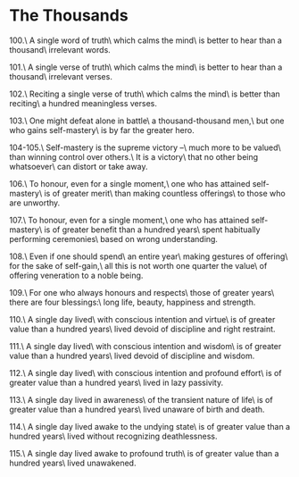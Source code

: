 The Thousands
=============

100.\\
A single word of truth\\
which calms the mind\\
is better to hear than a thousand\\
irrelevant words.

101.\\
A single verse of truth\\
which calms the mind\\
is better to hear than a thousand\\
irrelevant verses.

102.\\
Reciting a single verse of truth\\
which calms the mind\\
is better than reciting\\
a hundred meaningless verses.

103.\\
One might defeat alone in battle\\
a thousand-thousand men,\\
but one who gains self-mastery\\
is by far the greater hero.

104-105.\\
Self-mastery is the supreme victory –\\
much more to be valued\\
than winning control over others.\\
It is a victory\\
that no other being whatsoever\\
can distort or take away.

106.\\
To honour, even for a single moment,\\
one who has attained self-mastery\\
is of greater merit\\
than making countless offerings\\
to those who are unworthy.

107.\\
To honour, even for a single moment,\\
one who has attained self-mastery\\
is of greater benefit than a hundred years\\
spent habitually performing ceremonies\\
based on wrong understanding.

108.\\
Even if one should spend\\
an entire year\\
making gestures of offering\\
for the sake of self-gain,\\
all this is not worth one quarter the value\\
of offering veneration to a noble being.

109.\\
For one who always honours and respects\\
those of greater years\\
there are four blessings:\\
long life, beauty, happiness and strength.

110.\\
A single day lived\\
with conscious intention and virtue\\
is of greater value than a hundred years\\
lived devoid of discipline and right restraint.

111.\\
A single day lived\\
with conscious intention and wisdom\\
is of greater value than a hundred years\\
lived devoid of discipline and wisdom.

112.\\
A single day lived\\
with conscious intention and profound effort\\
is of greater value than a hundred years\\
lived in lazy passivity.

113.\\
A single day lived in awareness\\
of the transient nature of life\\
is of greater value than a hundred years\\
lived unaware of birth and death.

114.\\
A single day lived awake to the undying state\\
is of greater value than a hundred years\\
lived without recognizing deathlessness.

115.\\
A single day lived awake to profound truth\\
is of greater value than a hundred years\\
lived unawakened.
